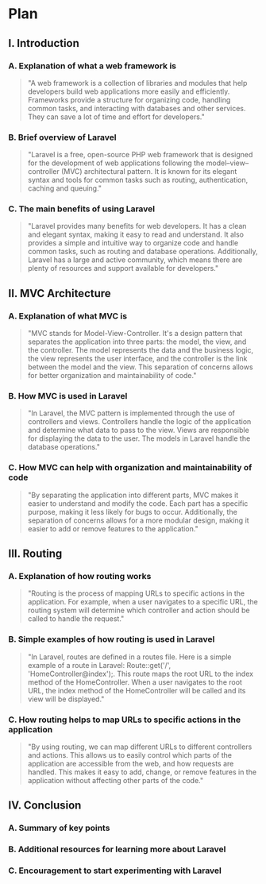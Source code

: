 # Plan

## I. Introduction
### A. Explanation of what a web framework is
> "A web framework is a collection of libraries and modules that help developers build web applications more easily and efficiently. Frameworks provide a structure for organizing code, handling common tasks, and interacting with databases and other services. They can save a lot of time and effort for developers."

### B. Brief overview of Laravel
> "Laravel is a free, open-source PHP web framework that is designed for the development of web applications following the model–view–controller (MVC) architectural pattern. It is known for its elegant syntax and tools for common tasks such as routing, authentication, caching and queuing."

### C. The main benefits of using Laravel
> "Laravel provides many benefits for web developers. It has a clean and elegant syntax, making it easy to read and understand. It also provides a simple and intuitive way to organize code and handle common tasks, such as routing and database operations. Additionally, Laravel has a large and active community, which means there are plenty of resources and support available for developers."


## II. MVC Architecture
### A. Explanation of what MVC is
> "MVC stands for Model-View-Controller. It's a design pattern that separates the application into three parts: the model, the view, and the controller. The model represents the data and the business logic, the view represents the user interface, and the controller is the link between the model and the view. This separation of concerns allows for better organization and maintainability of code."

### B. How MVC is used in Laravel
> "In Laravel, the MVC pattern is implemented through the use of controllers and views. Controllers handle the logic of the application and determine what data to pass to the view. Views are responsible for displaying the data to the user. The models in Laravel handle the database operations."

### C. How MVC can help with organization and maintainability of code
> "By separating the application into different parts, MVC makes it easier to understand and modify the code. Each part has a specific purpose, making it less likely for bugs to occur. Additionally, the separation of concerns allows for a more modular design, making it easier to add or remove features to the application."


## III. Routing
### A. Explanation of how routing works
> "Routing is the process of mapping URLs to specific actions in the application. For example, when a user navigates to a specific URL, the routing system will determine which controller and action should be called to handle the request."

### B. Simple examples of how routing is used in Laravel
> "In Laravel, routes are defined in a routes file. Here is a simple example of a route in Laravel: Route::get('/', 'HomeController@index');. This route maps the root URL to the index method of the HomeController. When a user navigates to the root URL, the index method of the HomeController will be called and its view will be displayed."

### C. How routing helps to map URLs to specific actions in the application
> "By using routing, we can map different URLs to different controllers and actions. This allows us to easily control which parts of the application are accessible from the web, and how requests are handled. This makes it easy to add, change, or remove features in the application without affecting other parts of the code."


## IV. Conclusion
### A. Summary of key points
### B. Additional resources for learning more about Laravel
### C. Encouragement to start experimenting with Laravel
